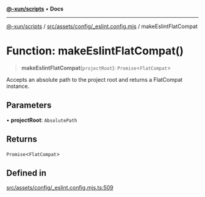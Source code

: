 [**@-xun/scripts**](../../../../../README.md) • **Docs**

***

[@-xun/scripts](../../../../../README.md) / [src/assets/config/\_eslint.config.mjs](../README.md) / makeEslintFlatCompat

# Function: makeEslintFlatCompat()

> **makeEslintFlatCompat**(`projectRoot`): `Promise`\<`FlatCompat`\>

Accepts an absolute path to the project root and returns a FlatCompat
instance.

## Parameters

• **projectRoot**: `AbsolutePath`

## Returns

`Promise`\<`FlatCompat`\>

## Defined in

[src/assets/config/\_eslint.config.mjs.ts:509](https://github.com/Xunnamius/xscripts/blob/5eb9deff748ee6e4af3c57a16f6370d16bb97bfb/src/assets/config/_eslint.config.mjs.ts#L509)
